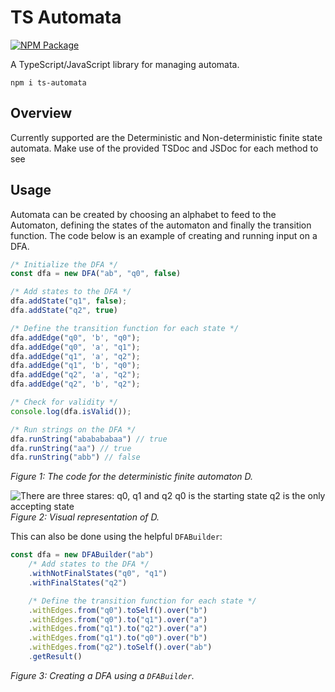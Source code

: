 # TS Automata

[![NPM Package](https://img.shields.io/npm/v/ts-automata.svg?style=flat)](https://npmjs.org/package/ts-automata "View this project on npm")

A TypeScript/JavaScript library for managing automata. 

```shell
npm i ts-automata
```

## Overview

Currently supported are the Deterministic and Non-deterministic finite state automata. 
Make use of the provided TSDoc and JSDoc for each method to see 

## Usage

Automata can be created by choosing an alphabet to feed to the Automaton,
defining the states of the automaton and finally the transition function. 
The code below is an example of creating and running input on a DFA.

```typescript
/* Initialize the DFA */
const dfa = new DFA("ab", "q0", false)

/* Add states to the DFA */
dfa.addState("q1", false);
dfa.addState("q2", true)

/* Define the transition function for each state */
dfa.addEdge("q0", 'b', "q0");
dfa.addEdge("q0", 'a', "q1");
dfa.addEdge("q1", 'a', "q2");
dfa.addEdge("q1", 'b', "q0");
dfa.addEdge("q2", 'a', "q2");
dfa.addEdge("q2", 'b', "q2");

/* Check for validity */
console.log(dfa.isValid());

/* Run strings on the DFA */
dfa.runString("ababababaa") // true
dfa.runString("aa") // true
dfa.runString("abb") // false
```
_Figure 1: The code for the deterministic finite automaton D._

![There are three stares: q0, q1 and q2
q0 is the starting state
q2 is the only accepting state](https://i.imgur.com/pRuPlEv.jpeg "Image of the DFA described in the code abov")
_Figure 2: Visual representation of D._

This can also be done using the helpful `DFABuilder`:
```typescript
const dfa = new DFABuilder("ab")
    /* Add states to the DFA */
    .withNotFinalStates("q0", "q1")
    .withFinalStates("q2")

    /* Define the transition function for each state */
    .withEdges.from("q0").toSelf().over("b")
    .withEdges.from("q0").to("q1").over("a")
    .withEdges.from("q1").to("q2").over("a")
    .withEdges.from("q1").to("q0").over("b")
    .withEdges.from("q2").toSelf().over("ab")
    .getResult()
```
_Figure 3: Creating a DFA using a `DFABuilder`._